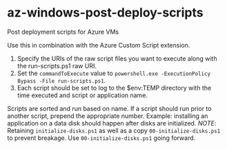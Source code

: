 # az-windows-post-deploy-scripts
Post deployment scripts for Azure VMs

Use this in combination with the Azure Custom Script extension.
1. Specify the URIs of the raw script files you want to execute along with the run-scripts.ps1 raw URI.
2. Set the `commandToExecute` value to `powershell.exe -ExecutionPolicy Bypass -File run-scripts.ps1`.
3. Each script should be set to log to the $env:TEMP directory with the time executed and script or application name.

Scripts are sorted and run based on name. If a script should run prior to another script, prepend the appropriate number. Example: installing an application on a data disk should happen after disks are initialized.
*NOTE*: Retaining `initialize-disks.ps1` as well as a copy `00-initialize-disks.ps1` to prevent breakage. Use `00-initialize-disks.ps1` going forward.